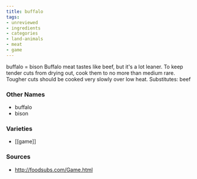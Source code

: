 ```yaml
---
title: buffalo
tags:
- unreviewed
- ingredients
- categories
- land-animals
- meat
- game
---
```

buffalo = bison Buffalo meat tastes like beef, but it's a lot leaner. To keep tender cuts from drying out, cook them to no more than medium rare. Tougher cuts should be cooked very slowly over low heat. Substitutes: beef

### Other Names

* buffalo
* bison

### Varieties

* [[game]]

### Sources
* http://foodsubs.com/Game.html
